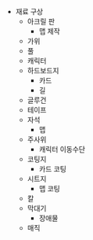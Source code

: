 * 재료 구상
  * 아크릴 판
    * 맵 제작
  * 가위
  * 풀
  * 캐릭터
  * 하드보드지
    * 카드
    * 길
  * 글루건
  * 테이프
  * 자석
    * 맵
  * 주사위
    * 캐릭터 이동수단
  * 코팅지
    * 카드 코팅
  * 시트지
    * 맵 코팅
  * 칼
  * 막대기
    * 장애물
  * 매직
